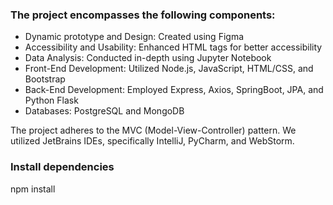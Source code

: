 ### The project encompasses the following components:

- Dynamic prototype and Design: Created using Figma
- Accessibility and Usability: Enhanced HTML tags for better accessibility
- Data Analysis: Conducted in-depth using Jupyter Notebook
- Front-End Development: Utilized Node.js, JavaScript, HTML/CSS, and Bootstrap
- Back-End Development: Employed Express, Axios, SpringBoot, JPA, and Python Flask
- Databases: PostgreSQL and MongoDB

The project adheres to the MVC (Model-View-Controller) pattern. We utilized JetBrains IDEs, specifically IntelliJ, PyCharm, and WebStorm.

### Install dependencies
npm install
